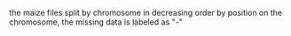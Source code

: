 the maize files split by chromosome in decreasing order by position on the chromosome, the missing data is labeled as "-"

